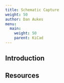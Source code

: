 ```yaml
---
title: Schematic Capture
weight: 50
author: Dan Aukes
menu:
  main:
    weight: 50
    parent: KiCad
---
```


## Introduction

## Resources